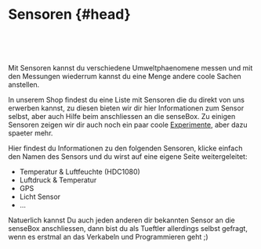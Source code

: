 # Sensoren {#head}
<div class="description"></div>

<div class="line">
    <br>
    <br>
    <br>
</div>

Mit Sensoren kannst du verschiedene Umweltphaenomene messen und mit den Messungen wiederrum kannst du eine Menge andere coole Sachen anstellen. 

In unserem Shop findest du eine Liste mit Sensoren die du direkt von uns erwerben kannst, zu diesen bieten wir dir hier Informationen zum Sensor selbst, aber auch Hilfe beim anschliessen an die senseBox. Zu einigen Sensoren zeigen wir dir auch noch ein paar coole [Experimente](https://sensebooooks2.gitbook.io/projectsbox2/~/edit/primary/komponenten/experimente), aber dazu spaeter mehr.

Hier findest du Informationen zu den folgenden Sensoren, klicke einfach den Namen des Sensors und du wirst auf eine eigene Seite weitergeleitet:

* Temperatur & Luftfeuchte \(HDC1080\)
* Luftdruck & Temperatur
* GPS
* Licht Sensor
* ...

Natuerlich kannst Du auch jeden anderen dir bekannten Sensor an die senseBox anschliessen, dann bist du als Tueftler allerdings selbst gefragt, wenn es erstmal an das Verkabeln und Programmieren geht ;\)

